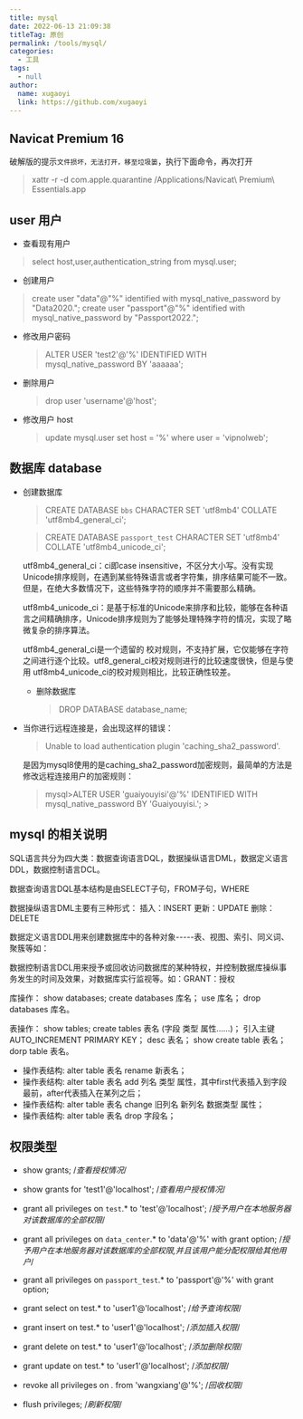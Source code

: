 ```yaml
---
title: mysql
date: 2022-06-13 21:09:38
titleTag: 原创
permalink: /tools/mysql/
categories: 
  - 工具
tags: 
  - null
author: 
  name: xugaoyi
  link: https://github.com/xugaoyi
---
```


## Navicat Premium 16
破解版的提示`文件损坏，无法打开，移至垃圾篓`，执行下面命令，再次打开
> xattr -r -d com.apple.quarantine /Applications/Navicat\ Premium\ Essentials.app
## user 用户
- 查看现有用户
 > select host,user,authentication_string from mysql.user;
- 创建用户
 > create user "data"@"%" identified with mysql_native_password by "Data2020.";
 > create user "passport"@"%" identified with mysql_native_password by "Passport2022.";
 
- 修改用户密码
  > ALTER USER 'test2'@'%' IDENTIFIED WITH mysql_native_password BY 'aaaaaa';
- 删除用户
   > drop user 'username'@'host';
 - 修改用户 host
    > update mysql.user set host = '%' where user = 'vipnolweb';
## 数据库 database
- 创建数据库
     > CREATE DATABASE `bbs` CHARACTER SET 'utf8mb4' COLLATE 'utf8mb4_general_ci';

     > CREATE DATABASE `passport_test` CHARACTER SET 'utf8mb4' COLLATE 'utf8mb4_unicode_ci';
     
     utf8mb4_general_ci：ci即case insensitive，不区分大小写。没有实现Unicode排序规则，在遇到某些特殊语言或者字符集，排序结果可能不一致。但是，在绝大多数情况下，这些特殊字符的顺序并不需要那么精确。
     
     
     utf8mb4_unicode_ci：是基于标准的Unicode来排序和比较，能够在各种语言之间精确排序，Unicode排序规则为了能够处理特殊字符的情况，实现了略微复杂的排序算法。
     
     utf8mb4_general_ci是一个遗留的 校对规则，不支持扩展，它仅能够在字符之间进行逐个比较。utf8_general_ci校对规则进行的比较速度很快，但是与使用 utf8mb4_unicode_ci的校对规则相比，比较正确性较差。
   - 删除数据库
     > DROP DATABASE database_name;

 - 当你进行远程连接是，会出现这样的错误：
     >Unable to load authentication plugin 'caching_sha2_password'.
     
     是因为mysql8使用的是caching_sha2_password加密规则，最简单的方法是修改远程连接用户的加密规则：
     
     > mysql>ALTER USER 'guaiyouyisi'@'%' IDENTIFIED WITH mysql_native_password BY 'Guaiyouyisi.';
                                                                                                                                                                            >
## mysql 的相关说明
    
SQL语言共分为四大类：数据查询语言DQL，数据操纵语言DML，数据定义语言DDL，数据控制语言DCL。

数据查询语言DQL基本结构是由SELECT子句，FROM子句，WHERE

数据操纵语言DML主要有三种形式：
插入：INSERT		更新：UPDATE		删除：DELETE

数据定义语言DDL用来创建数据库中的各种对象-----表、视图、索引、同义词、聚簇等如：

数据控制语言DCL用来授予或回收访问数据库的某种特权，并控制数据库操纵事务发生的时间及效果，对数据库实行监视等。如：GRANT：授权

库操作： show databases;   create databases 库名； use 库名； drop databases 库名。

表操作： show tables;  create tables 表名 (字段 类型 属性……)； 引入主键AUTO_INCREMENT PRIMARY KEY； desc 表名； show create table 表名；dorp table 表名。

- 操作表结构: alter table 表名 rename 新表名；
- 操作表结构: alter table 表名 add 列名 类型 属性，其中first代表插入到字段最前，after代表插入在某列之后；
- 操作表结构: alter table 表名 change 旧列名 新列名 数据类型 属性；
- 操作表结构: alter table 表名 drop 字段名；           

## 权限类型
- show grants;                                              /*查看授权情况*/  
- show grants for 'test1'@'localhost';                      /*查看用户授权情况*/    
- grant all privileges on `test`.* to 'test'@'localhost';   /*授予用户在本地服务器对该数据库的全部权限*/
- grant all privileges on `data_center`.* to 'data'@'%' with grant option;   /*授予用户在本地服务器对该数据库的全部权限,并且该用户能分配权限给其他用户*/
- grant all privileges on `passport_test`.* to 'passport'@'%' with grant option;
 
- grant select on test.* to 'user1'@'localhost';            /*给予查询权限*/
- grant insert on test.* to 'user1'@'localhost';            /*添加插入权限*/
- grant delete on test.* to 'user1'@'localhost';            /*添加删除权限*/
- grant update on test.* to 'user1'@'localhost';            /*添加权限*/
- revoke all privileges on *.* from 'wangxiang'@'%';        /*回收权限*/  
- flush privileges;                                         /*刷新权限*/

